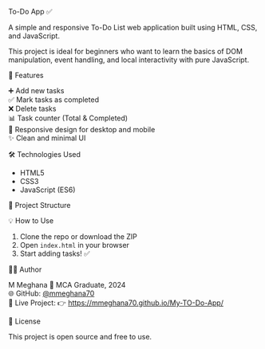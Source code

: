 To-Do App ✅

A simple and responsive To-Do List web application built using HTML, CSS, and JavaScript.

This project is ideal for beginners who want to learn the basics of DOM manipulation, event handling, and local interactivity with pure JavaScript.


 🔧 Features

➕ Add new tasks  
 ✅ Mark tasks as completed  
❌ Delete tasks  
📊 Task counter (Total & Completed)  
📱 Responsive design for desktop and mobile  
✨ Clean and minimal UI  




🛠️ Technologies Used

- HTML5  
- CSS3  
- JavaScript (ES6)

📁 Project Structure


💡 How to Use

1. Clone the repo or download the ZIP  
2. Open `index.html` in your browser  
3. Start adding tasks! ✅


👩‍💻 Author

M Meghana 
📅 MCA Graduate, 2024  
🌐 GitHub: [@mmeghana70](https://github.com/mmeghana70)  
📌 Live Project: 👉 https://mmeghana70.github.io/My-TO-Do-App/



📃 License

This project is open source and free to use.



